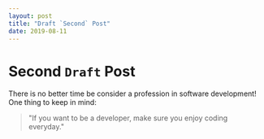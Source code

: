 ```yaml
---
layout: post
title: "Draft `Second` Post"
date: 2019-08-11
---
```


# Second `Draft` Post

There is no better time be consider a profession in software development!  One thing to keep in mind:

> "If you want to be a developer, make sure you enjoy coding everyday." 
